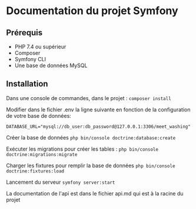 # Documentation du projet Symfony

## Prérequis

- PHP 7.4 ou supérieur
- Composer
- Symfony CLI
- Une base de données MySQL

## Installation

Dans une console de commandes, dans le projet :
`composer install`

Modifier dans le fichier .env la ligne suivante en fonction de la configuration de votre base de données:
```
DATABASE_URL="mysql://db_user:db_password@127.0.0.1:3306/meet_washing"
```

Créer la base de données
`php bin/console doctrine:database:create`

Exécuter les migrations pour créer les tables :
`php bin/console doctrine:migrations:migrate`

Charger les fixtures pour remplir la base de données
`php bin/console doctrine:fixtures:load`

Lancement du serveur
`symfony server:start`

La documentation de l'api est dans le fichier api.md qui est à la racine du projet